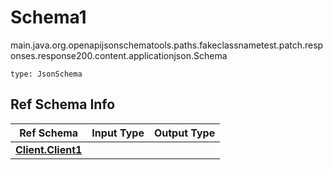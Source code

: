 # Schema1
main.java.org.openapijsonschematools.paths.fakeclassnametest.patch.responses.response200.content.applicationjson.Schema
```
type: JsonSchema
```

## Ref Schema Info
Ref Schema | Input Type | Output Type
---------- | ---------- | -----------
[**Client.Client1**](../../../../../../../../hematools/components/schemas/Client.md) |  | 
